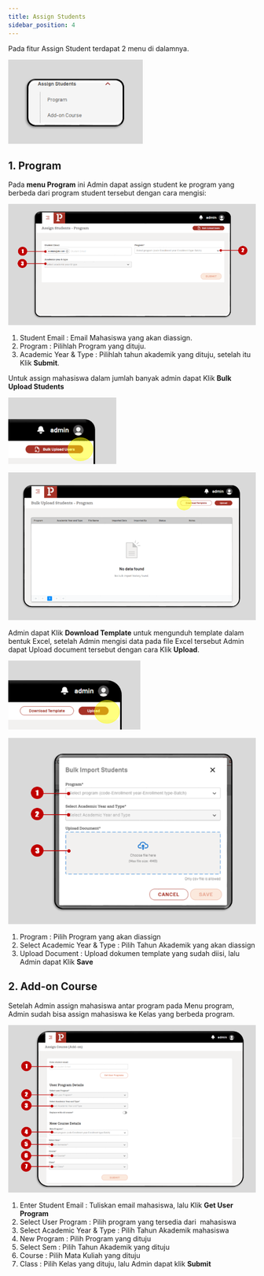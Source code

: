 ```yaml
---
title: Assign Students
sidebar_position: 4
---
```

Pada fitur Assign Student terdapat 2 menu di dalamnya.

![](/img/assign-student.png)

## **1. Program**

Pada **menu Program** ini Admin dapat assign student ke program yang berbeda dari program student tersebut dengan cara mengisi:

![](/img/1.-program-menu.png)

1. Student Email : Email Mahasiswa yang akan diassign.
2. Program : Pilihlah Program yang dituju.
3. Academic Year & Type : Pilihlah tahun akademik yang dituju, setelah itu Klik **Submit**.

Untuk assign mahasiswa dalam jumlah banyak admin dapat Klik **Bulk Upload Students**

![](/img/2.-bulk-upload-users.png)

![](/img/3.-download-template.png)

Admin dapat Klik **Download Template** untuk mengunduh template dalam bentuk Excel, setelah Admin mengisi data pada file Excel tersebut Admin dapat Upload document tersebut dengan cara Klik **Upload**.

![](/img/4.-upload.png)

![](/img/5.-bulk-import-students.png)

1. Program : Pilih Program
   yang akan diassign
2. Select Academic Year & Type : Pilih Tahun Akademik yang akan diassign
3. Upload Document : Upload dokumen template yang sudah diisi, lalu Admin dapat Klik **Save**

## **2. Add-on Course**

Setelah Admin assign mahasiswa antar program pada Menu program, Admin sudah bisa assign mahasiswa ke Kelas yang berbeda program.

![](/img/6.-add-on-course.png)

1. Enter Student Email : Tuliskan email mahasiswa, lalu Klik **Get User Program**
2. Select User Program : Pilih program yang tersedia dari  mahasiswa
3. Select Academic Year & Type : Pilih Tahun Akademik mahasiswa
4. New Program : Pilih Program yang dituju
5. Select Sem : Pilih Tahun Akademik yang dituju
6. Course : Pilih Mata Kuliah yang dituju
7. Class : Pilih Kelas yang dituju, lalu Admin dapat klik **Submit**
